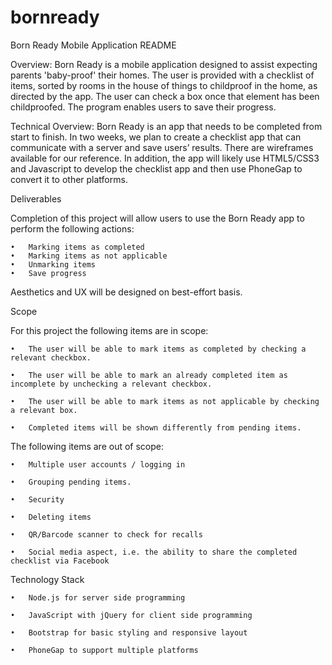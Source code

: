 bornready
=========

Born Ready Mobile Application README

Overview:
Born Ready is a mobile application designed to assist expecting parents 'baby-proof' their homes. The user is provided with a checklist of items, sorted by rooms in the house of things to childproof in the home, as directed by the app. The user can check a box once that element has been childproofed.  The program enables users to save their progress.

Technical Overview:
Born Ready is an app that needs to be completed from start to finish. In two weeks, we plan to create a checklist app that can communicate with a server and save users’ results. There are wireframes available for our reference. In addition, the app will likely use HTML5/CSS3 and Javascript to develop the checklist app and then use PhoneGap to convert it to other platforms.

Deliverables

Completion of this project will allow users to use the Born Ready app to perform the following actions:

	•	Marking items as completed
	•	Marking items as not applicable
	•	Unmarking items
	•	Save progress 

Aesthetics and UX will be designed on best-effort basis.

Scope

For this project the following items are in scope:

	•	The user will be able to mark items as completed by checking a relevant checkbox.
	
	•	The user will be able to mark an already completed item as incomplete by unchecking a relevant checkbox.
	
	•	The user will be able to mark items as not applicable by checking a relevant box.
	
	•	Completed items will be shown differently from pending items.
	

The following items are out of scope:

	•	Multiple user accounts / logging in
	
	•	Grouping pending items.
	
	•	Security
	
	•	Deleting items
	
	•	QR/Barcode scanner to check for recalls
	
	•	Social media aspect, i.e. the ability to share the completed checklist via Facebook
	

Technology Stack

	•	Node.js for server side programming
	
	•	JavaScript with jQuery for client side programming
	
	•	Bootstrap for basic styling and responsive layout
	
	•	PhoneGap to support multiple platforms
	



